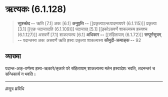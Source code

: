 # ऋत्यकः (6.1.128)
> **सूत्रच्छेद --** ऋति [7.1] अकः [6.1]
> **अनुवृत्ति --** [[प्रकृत्याऽन्तःपादमव्यपरे (6.1.115)]] प्रकृत्या [3.1] [[एङः पदान्तादति (6.1.109)]] पदान्तात् [5.1] [[इकोऽसवर्णे शाकल्यस्य ह्रस्वश्च (6.1.127)]] असवर्णे [7.1] शाकल्यस्य [6.1]
> **अधिकार --** [[संहितायाम् (6.1.72)]]
> **सम्पूर्णसूत्रम् --** पदान्तस्य अकः असवर्णे ऋति ह्रस्वः प्रकृत्या शाकल्यस्य
> **कौमुदी-क्रमाङ्क --** 92

## व्याख्या

पदान्त-अक्-वर्णस्य ह्रस्व-ऋकारे/ऌकारे परे संहितायाम् शाकल्यस्य मतेन ह्रस्वादेशः भवति, तदनन्तरं च सन्धिकार्यं न भवति।


---
#सूत्र #विधि 